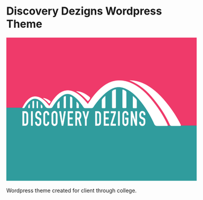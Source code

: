 # Discovery Dezigns Wordpress Theme

![Discover Dezigns Screenshot](screenshot.png "Discover Dezigns Screenshot")

Wordpress theme created for client through college.
